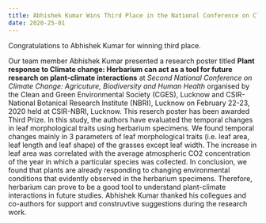 ```yaml
---
title: Abhishek Kumar Wins Third Place in the National Conference on Climate Change: Agriculture, Biodiversity and Human Health
date: 2020-25-01
---
```


Congratulations to Abhishek Kumar for winning third place.

<!--more-->

Our team member Abhishek Kumar presented a research poster titled **Plant response to Climate change: Herbarium can act as a tool for future research on plant-climate interactions** at *Second National Conference on Climate Change: Agricuture, Biodiversity and Human Health* organised by the Clean and Green Environmental Society (CGES), Lucknow and CSIR-National Botanical Research Institute (NBRI), Lucknow on February 22-23, 2020 held at CSIR-NBRI, Lucknow. This reserch poster has been awarded Third Prize. In this study, the authors have evaluated the temporal changes in leaf morphological traits using herbarium specimens. We found temporal changes mainly in 3 parameters of leaf morphological traits (i.e. leaf area, leaf length and leaf shape) of the grasses except leaf width. The increase in leaf area was correlated with the average atmospheric CO2 concentration of the year in which a particular species was collected. In conclusion, we found that plants are already responding to changing environmental conditions that evidently observed in the herbarium specimens. Therefore, herbarium can prove to be a good tool to understand plant-climate interactions in future studies.
Abhishek Kumar thanked his collegues and co-authors for support and construvtive suggestions during the research work.
